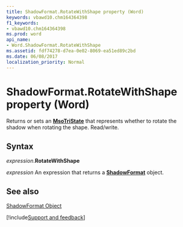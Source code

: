 ```yaml
---
title: ShadowFormat.RotateWithShape property (Word)
keywords: vbawd10.chm164364398
f1_keywords:
- vbawd10.chm164364398
ms.prod: word
api_name:
- Word.ShadowFormat.RotateWithShape
ms.assetid: fdf74278-d7ea-0e02-8069-ea51ed89c2bd
ms.date: 06/08/2017
localization_priority: Normal
---
```



# ShadowFormat.RotateWithShape property (Word)

Returns or sets an **[MsoTriState](office.msotristate.md)** that represents whether to rotate the shadow when rotating the shape. Read/write.


## Syntax

_expression_.**RotateWithShape**

 _expression_ An expression that returns a **[ShadowFormat](Word.ShadowFormat.md)** object.


## See also


[ShadowFormat Object](Word.ShadowFormat.md)

[!include[Support and feedback](~/includes/feedback-boilerplate.md)]